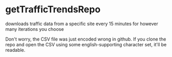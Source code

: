 # getTrafficTrendsRepo
downloads traffic data from a specific site every 15 minutes for however many iterations you choose

Don't worry, the CSV file was just encoded wrong in github. If you clone the repo and open the CSV using some english-supporting character set, it'll be readable.
